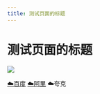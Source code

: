 ```yaml
---
title: 测试页面的标题
---
```

# 测试页面的标题

![](//image/%E4%B8%8B%E8%BD%BD.jpeg)

[☁️百度](https://pan.baidu.com) [☁️阿里](https://aliyunpan.com) ☁️夸克